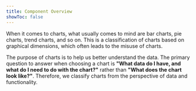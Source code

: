 ```yaml
---
title: Component Overview
showToc: false
---
```


When it comes to charts, what usually comes to mind are bar charts, pie charts, trend charts, and so on. This is a classification of charts based on graphical dimensions, which often leads to the misuse of charts.

The purpose of charts is to help us better understand the data. The primary question to answer when choosing a chart is **"What data do I have, and what do I need to do with the chart?"** rather than **"What does the chart look like?"**. Therefore, we classify charts from the perspective of data and functionality.

<code src="./demos/components-list.tsx"></code>
